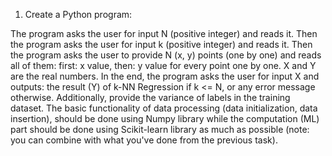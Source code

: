 1. Create a Python program:

The program asks the user for input N (positive integer) and reads it.
Then the program asks the user for input k (positive integer) and reads it.
Then the program asks the user to provide N (x, y) points (one by one) and reads all of them: first: x value, then: y value for every point one by one. X and Y are the real numbers.
In the end, the program asks the user for input X and outputs: the result (Y) of k-NN Regression if k <= N, or any error message otherwise.
Additionally, provide the variance of labels in the training dataset.
The basic functionality of data processing (data initialization, data insertion), should be done using Numpy library while the computation (ML) part should be done using Scikit-learn library as much as possible (note: you can combine with what you've done from the previous task).
